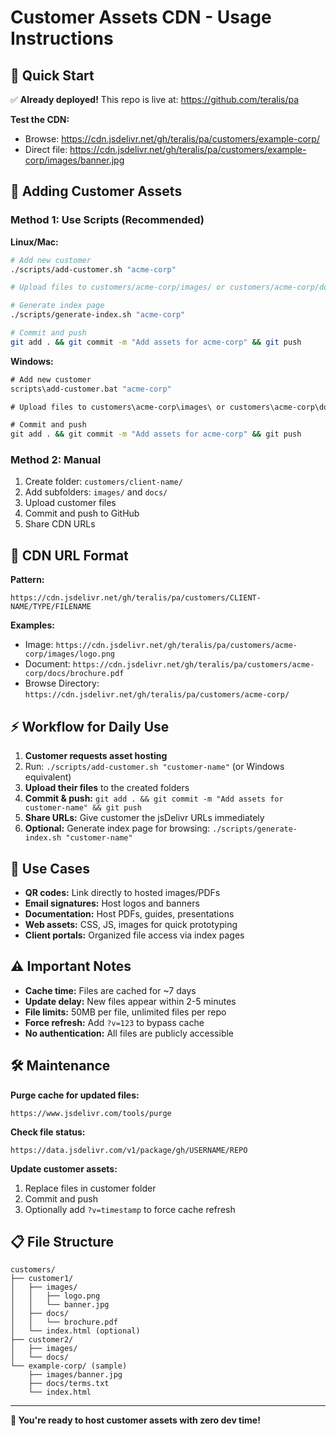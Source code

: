 # Customer Assets CDN - Usage Instructions

## 🚀 Quick Start

✅ **Already deployed!** This repo is live at: https://github.com/teralis/pa

**Test the CDN:**
- Browse: https://cdn.jsdelivr.net/gh/teralis/pa/customers/example-corp/
- Direct file: https://cdn.jsdelivr.net/gh/teralis/pa/customers/example-corp/images/banner.jpg

## 📁 Adding Customer Assets

### Method 1: Use Scripts (Recommended)

**Linux/Mac:**
```bash
# Add new customer
./scripts/add-customer.sh "acme-corp"

# Upload files to customers/acme-corp/images/ or customers/acme-corp/docs/

# Generate index page
./scripts/generate-index.sh "acme-corp"

# Commit and push
git add . && git commit -m "Add assets for acme-corp" && git push
```

**Windows:**
```cmd
# Add new customer
scripts\add-customer.bat "acme-corp"

# Upload files to customers\acme-corp\images\ or customers\acme-corp\docs\

# Commit and push
git add . && git commit -m "Add assets for acme-corp" && git push
```

### Method 2: Manual

1. Create folder: `customers/client-name/`
2. Add subfolders: `images/` and `docs/`
3. Upload customer files
4. Commit and push to GitHub
5. Share CDN URLs

## 🔗 CDN URL Format

**Pattern:**
```
https://cdn.jsdelivr.net/gh/teralis/pa/customers/CLIENT-NAME/TYPE/FILENAME
```

**Examples:**
- Image: `https://cdn.jsdelivr.net/gh/teralis/pa/customers/acme-corp/images/logo.png`
- Document: `https://cdn.jsdelivr.net/gh/teralis/pa/customers/acme-corp/docs/brochure.pdf`
- Browse Directory: `https://cdn.jsdelivr.net/gh/teralis/pa/customers/acme-corp/`

## ⚡ Workflow for Daily Use

1. **Customer requests asset hosting**
2. Run: `./scripts/add-customer.sh "customer-name"` (or Windows equivalent)
3. **Upload their files** to the created folders
4. **Commit & push:** `git add . && git commit -m "Add assets for customer-name" && git push`
5. **Share URLs:** Give customer the jsDelivr URLs immediately
6. **Optional:** Generate index page for browsing: `./scripts/generate-index.sh "customer-name"`

## 🎯 Use Cases

- **QR codes:** Link directly to hosted images/PDFs
- **Email signatures:** Host logos and banners
- **Documentation:** Host PDFs, guides, presentations  
- **Web assets:** CSS, JS, images for quick prototyping
- **Client portals:** Organized file access via index pages

## ⚠️ Important Notes

- **Cache time:** Files are cached for ~7 days
- **Update delay:** New files appear within 2-5 minutes
- **File limits:** 50MB per file, unlimited files per repo
- **Force refresh:** Add `?v=123` to bypass cache
- **No authentication:** All files are publicly accessible

## 🛠️ Maintenance

**Purge cache for updated files:**
```
https://www.jsdelivr.com/tools/purge
```

**Check file status:**
```
https://data.jsdelivr.com/v1/package/gh/USERNAME/REPO
```

**Update customer assets:**
1. Replace files in customer folder
2. Commit and push
3. Optionally add `?v=timestamp` to force cache refresh

## 📋 File Structure

```
customers/
├── customer1/
│   ├── images/
│   │   ├── logo.png
│   │   └── banner.jpg
│   ├── docs/
│   │   └── brochure.pdf
│   └── index.html (optional)
├── customer2/
│   ├── images/
│   └── docs/
└── example-corp/ (sample)
    ├── images/banner.jpg
    ├── docs/terms.txt
    └── index.html
```

---

**🎉 You're ready to host customer assets with zero dev time!**